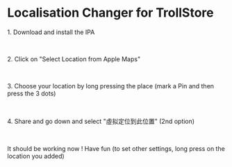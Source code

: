 <h1> Localisation Changer for TrollStore </h1>
<p> 1. Download and install the IPA </p>
<br>
<p> 2. Click on "Select Location from Apple Maps"</p>
<br>
<p> 3. Choose your location by long pressing the place (mark a Pin and then press the 3 dots)</p>
<br>
<p> 4. Share and go down and select "虛拟定位到此位置" (2nd option)</p>
<br>
<p> It should be working now ! Have fun (to set other settings, long press on the location you added)</p>
